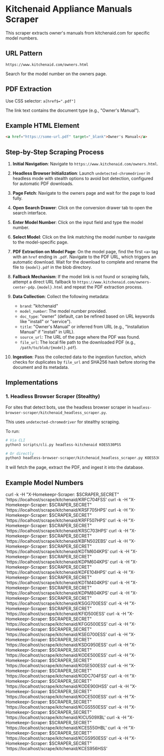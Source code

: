 # Kitchenaid Appliance Manuals Scraper

This scraper extracts owner's manuals from kitchenaid.com for specific model numbers.

## URL Pattern
`https://www.kitchenaid.com/owners.html`

Search for the model number on the owners page.

## PDF Extraction
Use CSS selector: `a[href$=".pdf"]`

The link text contains the document type (e.g., "Owner's Manual").

## Example HTML Element
```html
<a href="https://some-url.pdf" target="_blank">Owner's Manual</a>
```

## Step-by-Step Scraping Process

1. **Initial Navigation**: Navigate to `https://www.kitchenaid.com/owners.html`.

2. **Headless Browser Initialization**: Launch `undetected-chromedriver` in headless mode with stealth options to avoid bot detection, configured for automatic PDF downloads.

3. **Page Fetch**: Navigate to the owners page and wait for the page to load fully.

4. **Open Search Drawer**: Click on the conversion drawer tab to open the search interface.

5. **Enter Model Number**: Click on the input field and type the model number.

6. **Select Model**: Click on the link matching the model number to navigate to the model-specific page.

7. **PDF Extraction on Model Page**: On the model page, find the first `<a>` tag with an `href` ending in `.pdf`. Navigate to the PDF URL, which triggers an automatic download. Wait for the download to complete and rename the file to `{model}.pdf` in the blob directory.

8. **Fallback Mechanism**: If the model link is not found or scraping fails, attempt a direct URL fallback to `https://www.kitchenaid.com/owners-center-pdp.{model}.html` and repeat the PDF extraction process.

9. **Data Collection**: Collect the following metadata:
    *   `brand`: "kitchenaid"
    *   `model_number`: The model number provided.
    *   `doc_type`: "owner" (default, can be refined based on URL keywords like "install" or "service").
    *   `title`: "Owner's Manual" or inferred from URL (e.g., "Installation Manual" if "install" in URL).
    *   `source_url`: The URL of the page where the PDF was found.
    *   `file_url`: The local file path to the downloaded PDF (e.g., `/path/to/blob/{model}.pdf`).

10. **Ingestion**: Pass the collected data to the ingestion function, which checks for duplicates by `file_url` and SHA256 hash before storing the document and its metadata.

## Implementations

### 1. Headless Browser Scraper (Stealthy)
For sites that detect bots, use the headless browser scraper in `headless-browser-scraper/kitchenaid_headless_scraper.py`.

This uses `undetected-chromedriver` for stealthy scraping.

To run:
```bash
# Via CLI
python3 scripts/cli.py headless-kitchenaid KOES530PSS

# Or directly
python3 headless-browser-scraper/kitchenaid_headless_scraper.py KOES530PSS
```

It will fetch the page, extract the PDF, and ingest it into the database.


## Example Model Numbers
curl -k -H "X-Homekeepr-Scraper: $SCRAPER_SECRET" 'https://localhost/scrape/kitchenaid/KRFC704FSS'
curl -k -H "X-Homekeepr-Scraper: $SCRAPER_SECRET" 'https://localhost/scrape/kitchenaid/KRSF705HPS'
curl -k -H "X-Homekeepr-Scraper: $SCRAPER_SECRET" 'https://localhost/scrape/kitchenaid/KRFF507HPS'
curl -k -H "X-Homekeepr-Scraper: $SCRAPER_SECRET" 'https://localhost/scrape/kitchenaid/KRSC703HPS'
curl -k -H "X-Homekeepr-Scraper: $SCRAPER_SECRET" 'https://localhost/scrape/kitchenaid/KBFN502EBS'
curl -k -H "X-Homekeepr-Scraper: $SCRAPER_SECRET" 'https://localhost/scrape/kitchenaid/KDTM604KPS'
curl -k -H "X-Homekeepr-Scraper: $SCRAPER_SECRET" 'https://localhost/scrape/kitchenaid/KDPM604KPS'
curl -k -H "X-Homekeepr-Scraper: $SCRAPER_SECRET" 'https://localhost/scrape/kitchenaid/KDFE104HPS'
curl -k -H "X-Homekeepr-Scraper: $SCRAPER_SECRET" 'https://localhost/scrape/kitchenaid/KDTM404KPS'
curl -k -H "X-Homekeepr-Scraper: $SCRAPER_SECRET" 'https://localhost/scrape/kitchenaid/KDPM804KPS'
curl -k -H "X-Homekeepr-Scraper: $SCRAPER_SECRET" 'https://localhost/scrape/kitchenaid/KSGG700ESS'
curl -k -H "X-Homekeepr-Scraper: $SCRAPER_SECRET" 'https://localhost/scrape/kitchenaid/KFID500ESS'
curl -k -H "X-Homekeepr-Scraper: $SCRAPER_SECRET" 'https://localhost/scrape/kitchenaid/KFGG500ESS'
curl -k -H "X-Homekeepr-Scraper: $SCRAPER_SECRET" 'https://localhost/scrape/kitchenaid/KSEG700ESS'
curl -k -H "X-Homekeepr-Scraper: $SCRAPER_SECRET" 'https://localhost/scrape/kitchenaid/KSDG950ESS'
curl -k -H "X-Homekeepr-Scraper: $SCRAPER_SECRET" 'https://localhost/scrape/kitchenaid/KODE500ESS'
curl -k -H "X-Homekeepr-Scraper: $SCRAPER_SECRET" 'https://localhost/scrape/kitchenaid/KOSE500ESS'
curl -k -H "X-Homekeepr-Scraper: $SCRAPER_SECRET" 'https://localhost/scrape/kitchenaid/KODC704FSS'
curl -k -H "X-Homekeepr-Scraper: $SCRAPER_SECRET" 'https://localhost/scrape/kitchenaid/KODE900HSS'
curl -k -H "X-Homekeepr-Scraper: $SCRAPER_SECRET" 'https://localhost/scrape/kitchenaid/KOCE500ESS'
curl -k -H "X-Homekeepr-Scraper: $SCRAPER_SECRET" 'https://localhost/scrape/kitchenaid/KCGS550ESS'
curl -k -H "X-Homekeepr-Scraper: $SCRAPER_SECRET" 'https://localhost/scrape/kitchenaid/KICU509XBL'
curl -k -H "X-Homekeepr-Scraper: $SCRAPER_SECRET" 'https://localhost/scrape/kitchenaid/KCES550HBL'
curl -k -H "X-Homekeepr-Scraper: $SCRAPER_SECRET" 'https://localhost/scrape/kitchenaid/KCGS950ESS'
curl -k -H "X-Homekeepr-Scraper: $SCRAPER_SECRET" 'https://localhost/scrape/kitchenaid/KCES956HSS'
